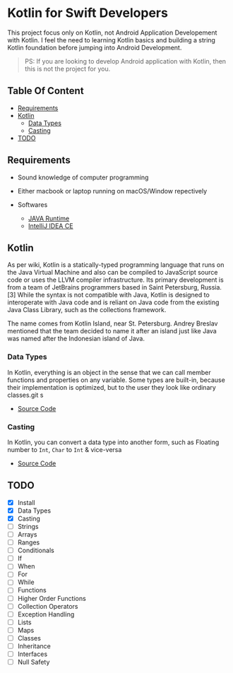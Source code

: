 # Kotlin for Swift Developers

This project focus only on Kotlin, not Android Application Developement with Kotlin. I feel the need to learning Kotlin basics and building a string Kotlin foundation before jumping into Android Development.

> PS: If you are looking to develop Android application with Kotlin, then this is not the project for you.  

## Table Of Content

-	[Requirements](#requirement)
- 	[Kotlin](#kotlin)
	-	[Data Types](#data-types)
	- 	[Casting](#casting)
- 	[TODO](#todo)
	

## Requirements
-	Sound knowledge of computer programming
-	Either macbook or laptop running on macOS/Window repectively

- Softwares
	- [JAVA Runtime](http://www.oracle.com/technetwork/java/javase/downloads/jre8-downloads-2133155.html)
	- [IntelliJ IDEA CE](https://www.jetbrains.com/idea/download/)
	
## Kotlin
	
As per wiki, Kotlin is a statically-typed programming language that runs on the Java Virtual Machine and also can be compiled to JavaScript source code or uses the LLVM compiler infrastructure. Its primary development is from a team of JetBrains programmers based in Saint Petersburg, Russia.[3] While the syntax is not compatible with Java, Kotlin is designed to interoperate with Java code and is reliant on Java code from the existing Java Class Library, such as the collections framework.

The name comes from Kotlin Island, near St. Petersburg. Andrey Breslav mentioned that the team decided to name it after an island just like Java was named after the Indonesian island of Java.

### Data Types

In Kotlin, everything is an object in the sense that we can call member functions and properties on any variable. Some types are built-in, because their implementation is optimized, but to the user they look like ordinary classes.git s

- [Source Code](/src/DataTypes.kt)
	
### Casting

In Kotlin, you can convert a data type into another form, such as Floating number to `Int`, `Char` to `Int` & vice-versa

- [Source Code](/src/Casting.kt)

## TODO

- [x] Install
- [x] Data Types
- [x] Casting
- [ ] Strings
- [ ] Arrays
- [ ] Ranges
- [ ] Conditionals
- [ ] If
- [ ] When
- [ ] For
- [ ] While
- [ ] Functions
- [ ] Higher Order Functions
- [ ] Collection Operators
- [ ] Exception Handling
- [ ] Lists
- [ ] Maps
- [ ] Classes
- [ ] Inheritance
- [ ] Interfaces
- [ ] Null Safety
